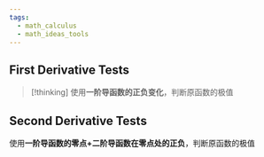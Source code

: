 ```yaml
---
tags:
  - math_calculus
  - math_ideas_tools
---
```


## First Derivative Tests

> [!thinking]
> 使用**一阶导函数的正负变化**，判断原函数的极值

## Second Derivative Tests

使用**一阶导函数的零点+二阶导函数在零点处的正负**，判断原函数的极值
